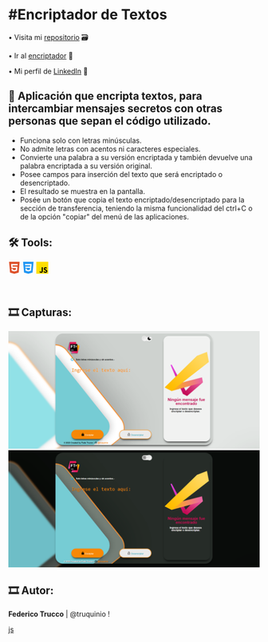 <h1>#Encriptador de Textos</h1>

• Visita mi <a href="https://github.com/truquinio/alura-challenge-1-Encriptador">repositorio</a> 🗃

• Ir al <a href="https://truquinio.github.io/alura-challenge-1-Encriptador/">encriptador</a> 🔗

• Mi perfil de <a href="https://www.linkedin.com/in/federico-trucco/">LinkedIn</a> 🪪

<h2>🔐 Aplicación que encripta textos, para intercambiar mensajes secretos con otras personas que sepan el código utilizado.</h2>

- Funciona solo con letras minúsculas.
- No admite letras con acentos ni caracteres especiales.
- Convierte una palabra a su versión encriptada y también devuelve una palabra encriptada a su versión original.
- Posee campos para inserción del texto que será encriptado o desencriptado.
- El resultado se muestra en la pantalla.
- Posée un botón que copia el texto encriptado/desencriptado para la sección de transferencia, teniendo la misma funcionalidad del ctrl+C o de la opción "copiar" del menú de las aplicaciones.

<h2>🛠 Tools: </h2>

![html5](/img/html5.png) 
![css3](/img/css-3.png)
![js](/img/js.png)

<br>

<h2>🎞 Capturas: </h2>

![light mode](/Encriptador%20%231.png)
![dark mode](/Encriptador%20%232.png)

<h2>🎞 Autor: </h2>

<b>Federico Trucco</b> | @truquinio !

[js](/img/linkedin.png)